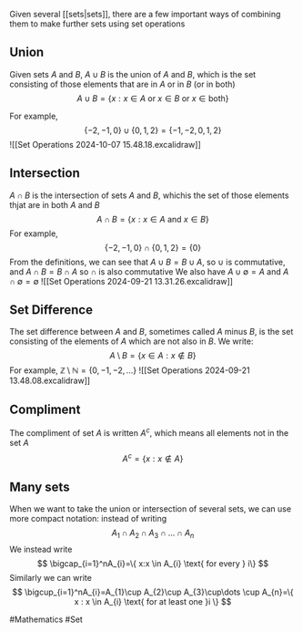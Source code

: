 Given several [[sets|sets]], there are a few important ways of combining them to make further sets using set operations
## Union
Given sets $A$ and $B$, $A\cup B$ is the union of $A$ and $B$, which is the set consisting of those elements that are in $A$ or in $B$ (or in both)
$$
A\cup B=\{ x:x\in A \text{ or }x\in B\text{ or }x\in \text{both} \}
$$

For example,
$$
\{ -2,-1,0 \}\cup \{ 0,1,2 \}=\{ -1,-2,0,1,2 \}
$$
![[Set Operations 2024-10-07 15.48.18.excalidraw]]
## Intersection
$A\cap B$ is the intersection of sets $A$ and $B$, whichis the set of those elements thjat are in both $A$ and $B$
$$
A\cap B=\{ x:x\in A\text{ and }x\in B \}
$$
For example,
$$
\{ -2,-1,0 \}\cap \{ 0,1,2 \}=\{ 0 \}
$$
From the definitions, we can see that $A\cup B=B\cup A$, so $\cup$ is commutative, and $A\cap B=B\cap A$ so $\cap$ is also commutative
We also have $A\cup \emptyset=A$ and $A\cap \emptyset=\emptyset$
![[Set Operations 2024-09-21 13.31.26.excalidraw]]
## Set Difference
The set difference between $A$ and $B$, sometimes called $A$ minus $B$, is the set consisting of the elements of $A$ which are not also in $B$. We write:
$$
A\setminus B=\{ x \in A:x \not\in B \}
$$
For example, $\mathbb{Z}\setminus \mathbb{N}=\{ 0,-1,-2,\dots \}$
![[Set Operations 2024-09-21 13.48.08.excalidraw]]
## Compliment
The compliment of set $A$ is written $A^c$, which means all elements not in the set $A$
$$
A^c=\{ x:x \not\in A \}
$$
## Many sets
When we want to take the union or intersection of several sets, we can use more compact notation: instead of writing
$$
A_{1}\cap A_{2}\cap A_{3}\cap\dots \cap A_{n}
$$
We instead write
$$
\bigcap_{i=1}^nA_{i}=\{ x:x \in A_{i} \text{ for every } i\}
$$
Similarly we can write
$$
\bigcup_{i=1}^nA_{i}=A_{1}\cup A_{2}\cup A_{3}\cup\dots \cup A_{n}=\{ x : x \in A_{i} \text{ for at least one }i \}
$$

#Mathematics #Set